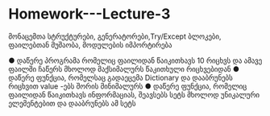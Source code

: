 # Homework---Lecture-3

მონაცემთა სტრუქტურები, გენერატორები,Try/Except ბლოკები, ფაილებთან მუშაობა, მოდულების იმპორტირება

● დაწერე პროგრამა რომელიც ფაილიდან წაიკითხავს 10 რიცხვს და ამავე ფაილში ჩაწერს მხოლოდ მაქსიმალურს წაკითხული რიცხვებიდან
● დაწერე ფუნქცია, რომელსაც გადაეცემა Dictionary და დააბრუნებს რიცხვით value -ებს შორის მინიმალურს
● დაწერე ფუნქცია, რომელიც ფაილიდან წაიკითხავს ინფორმაციას, შეავსებს სეტს მხოლოდ უნიკალური ელემენტებით და დააბრუნებს ამ სეტს
 
